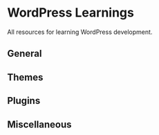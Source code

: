 WordPress Learnings
===================
All resources for learning WordPress development.

## General

## Themes

## Plugins

## Miscellaneous




